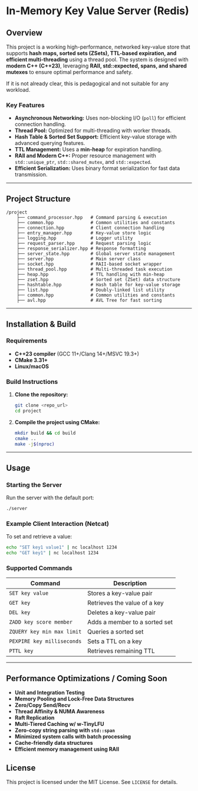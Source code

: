 # In-Memory Key Value Server (Redis)

## Overview
This project is a working high-performance, networked key-value store that supports **hash maps, sorted sets (ZSets), TTL-based expiration, and efficient multi-threading** using a thread pool. The system is designed with **modern C++ (C++23)**, leveraging **RAII, std::expected, spans, and shared mutexes** to ensure optimal performance and safety. 

If it is not already clear, this is pedagogical and not suitable for any workload.  

### Key Features
- **Asynchronous Networking:** Uses non-blocking I/O (`poll`) for efficient connection handling.
- **Thread Pool:** Optimized for multi-threading with worker threads.
- **Hash Table & Sorted Set Support:** Efficient key-value storage with advanced querying features.
- **TTL Management:** Uses a **min-heap** for expiration handling.
- **RAII and Modern C++:** Proper resource management with `std::unique_ptr`, `std::shared_mutex`, and `std::expected`.
- **Efficient Serialization:** Uses binary format serialization for fast data transmission.

---

## Project Structure
```
/project
    ├── command_processor.hpp   # Command parsing & execution
    ├── common.hpp              # Common utilities and constants
    ├── connection.hpp          # Client connection handling
    ├── entry_manager.hpp       # Key-value store logic
    ├── logging.hpp             # Logger utility
    ├── request_parser.hpp      # Request parsing logic
    ├── response_serializer.hpp # Response formatting
    ├── server_state.hpp        # Global server state management
    ├── server.hpp              # Main server class
    ├── socket.hpp              # RAII-based socket wrapper
    ├── thread_pool.hpp         # Multi-threaded task execution
    ├── heap.hpp                # TTL handling with min-heap
    ├── zset.hpp                # Sorted set (ZSet) data structure
    ├── hashtable.hpp           # Hash table for key-value storage
    ├── list.hpp                # Doubly-linked list utility
    ├── common.hpp              # Common utilities and constants
    ├── avl.hpp                 # AVL Tree for fast sorting
``` 

---

## Installation & Build
### **Requirements**
- **C++23 compiler** (GCC 11+/Clang 14+/MSVC 19.3+)
- **CMake 3.31+**
- **Linux/macOS**

### **Build Instructions**
1. **Clone the repository:**
   ```sh
   git clone <repo_url>
   cd project
   ```
2. **Compile the project using CMake:**
   ```sh
   mkdir build && cd build
   cmake ..
   make -j$(nproc)
   ```

---

## Usage
### **Starting the Server**
Run the server with the default port:
```sh
./server
```

### **Example Client Interaction (Netcat)**
To set and retrieve a value:
```sh
echo "SET key1 value1" | nc localhost 1234
echo "GET key1" | nc localhost 1234
```

### **Supported Commands**
| Command | Description |
|---------|------------|
| `SET key value` | Stores a key-value pair |
| `GET key` | Retrieves the value of a key |
| `DEL key` | Deletes a key-value pair |
| `ZADD key score member` | Adds a member to a sorted set |
| `ZQUERY key min max limit` | Queries a sorted set |
| `PEXPIRE key milliseconds` | Sets a TTL on a key |
| `PTTL key` | Retrieves remaining TTL |

---

## **Performance Optimizations / Coming Soon**
- **Unit and Integration Testing**
- **Memory Pooling and Lock-Free Data Structures**
- **Zero/Copy Send/Recv**
- **Thread Affinity & NUMA Awareness**
- **Raft Replication**
- **Multi-Tiered Caching w/ w-TinyLFU**
- **Zero-copy string parsing with `std::span`**
- **Minimized system calls with batch processing**
- **Cache-friendly data structures**
- **Efficient memory management using RAII**


## License
This project is licensed under the MIT License. See `LICENSE` for details.

